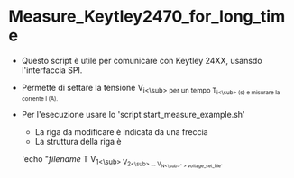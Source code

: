 # Measure_Keytley2470_for_long_time

+ Questo script è utile per comunicare con Keytley 24XX, usansdo l'interfaccia SPI.
+ Permette di settare la tensione V<sub>i<\sub> per un tempo T<sub>i<\sub> (s) e misurare la corrente I (A).
+ Per l'esecuzione usare lo 'script start_measure_example.sh'
    + La riga da modificare è indicata da una freccia
    + La struttura della riga è

    'echo "*filename* T V<sub>1<\sub> V<sub>2<\sub> ... V<sub>N<\sub>" > voltage_set_file'

